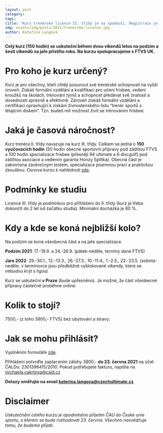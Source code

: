 ```yaml
---
layout: post
category: 
tags:
title: "Kurz trenérské licence II. třídy je na spadnutí. Registrace je možná pouze do 23. června!"
img: assets/img/posts/2021/trenerske-licence.jpg
author: Kateřina Langová
---
```


**Celý kurz (150 hodin) se uskuteční během dvou víkendů letos na podzim a šesti víkendů na jaře přístího roku. Na kurzu spolupracujeme s FTVS UK.**

# Pro koho je kurz určený?

Kurz je pro všechny, kteří chtějí posunout své trenérské schopnosti na vyšší úroveň. Získáš formální vzdělání a kvalifikaci pro učení frisbee, vedení kroužků na školách, trénování týmů a schopnost předávat svě znalosti a dovednosti správně a efektivně. Zároveň získáš formální vzdělání a certifikaci opravňující k získání živnostenského listu “trenér sportů s létajícím diskem”. Tzn. budeš mít možnost živit se trénováním frisbee.

# Jaká je časová náročnost?

Kurz trenéra II. třídy navazuje na kurz III. třídy. Celkem se jedná o **150 vyučovacích hodin** (50 hodin obecné sportovní přípravy pod záštitou FTVS a 100 hodin specializace frisbee (přesněji 94 ultimate a 6 discgolf) pod záštitou asociace a vedením garanta Honzy Splítka). Obecná část je zakončena závěrečným testem, specializace písemnou prací a praktickou zkouškou. Osnova kurzu k nahlédnutí [zde](https://docs.google.com/spreadsheets/d/11PG4lNod6jDTzspHtDAsFzw9ngg5b2LqpU_vR84YcG4/edit#gid=0).

# Podmínky ke studiu

Licence III. třídy je podmínkou pro přihlášení do II. třídy (kurz je třeba dokončit do 2 let od začátku studia). Minimální docházka je 80 %.

# Kdy a kde se koná nejbližší kolo?

Na podzim se koná všeobecná část a na jaře specializace.

**Podzim 2021**: 17.-19.9. a 24.-26.9. (pátek-neděle, termíny dané FTVS)

**Jaro 2022**: 29.-30.1., 12.-13.3., 26.-27.3., 10.-11.4., 1.-2.5., 22.-23.5. (sobota-neděle, v termínovce jsou předběžně vyblokované víkendy, které se nebudou krýt s ligou)

Kurz se uskuteční **v Praze** (bude upřesněno). Je možné, že část všeobecné přípravy částečně proběhne online.

# Kolik to stojí?

7500,- (z toho 3800,- FTVS) bez ubytování a stravy.

# Jak se mohu přihlásit?

Vyplněním formuláře [zde](https://docs.google.com/forms/d/e/1FAIpQLSfwU2A91PRb_4eRLJDyUfH0dEwKt7Ggl_BYEF0MRUTurisJvA/viewform).

Přihlášení potvrďte zaplacením zálohy 3800,- **do 23. června 2021** na účet ČALDu: 2301396415/2010. Pokud potřebujete fakturu, napište na [michaela.cakrtova@cald.cz](mailto:michaela.cakrtova@cald.cz)

**Dotazy směřujte na email [katerina.langova@czechultimate.cz](mailto:katerina.langova@czechultimate.cz)**

# Disclaimer

*Uskutečnění celého kurzu je opodmíněno přijetím ČAU do České unie sportu, o kterém se bude rozhodovat 23. června. Všechno nasvědčuje tomu, že budeme přijati.*